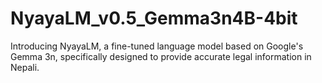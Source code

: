 # NyayaLM_v0.5_Gemma3n4B-4bit
Introducing NyayaLM, a fine-tuned language model based on Google's Gemma 3n, specifically designed to provide accurate legal information in Nepali.
